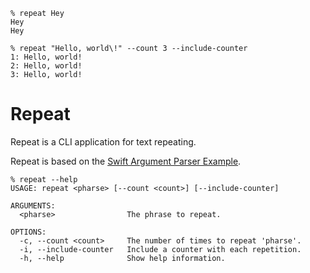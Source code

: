 ```
% repeat Hey
Hey
Hey
```

```
% repeat "Hello, world\!" --count 3 --include-counter
1: Hello, world!
2: Hello, world!
3: Hello, world!
```

# Repeat

Repeat is a CLI application for text repeating.

Repeat is based on the [Swift Argument Parser Example](https://github.com/apple/swift-argument-parser/blob/doc-generation/Examples/repeat/Repeat.swift).

```
% repeat --help
USAGE: repeat <pharse> [--count <count>] [--include-counter]

ARGUMENTS:
  <pharse>                The phrase to repeat.

OPTIONS:
  -c, --count <count>     The number of times to repeat 'pharse'.
  -i, --include-counter   Include a counter with each repetition.
  -h, --help              Show help information.
```
